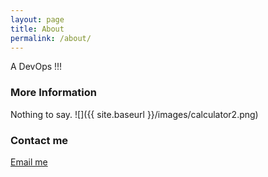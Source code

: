 ```yaml
---
layout: page
title: About
permalink: /about/
---
```


A DevOps !!!

### More Information

Nothing to say.
![]({{ site.baseurl }}/images/calculator2.png)

### Contact me

[Email me](mailto:jonathan_wei@126.com)
